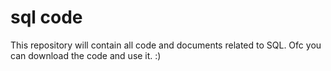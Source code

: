 # sql code
This repository will contain all code and documents related to SQL. Ofc you can download the code and use it. :) 
